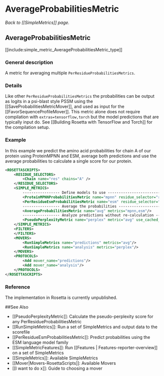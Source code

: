 # AverageProbabilitiesMetric
*Back to [[SimpleMetrics]] page.*
## AverageProbabilitiesMetric

[[include:simple_metric_AverageProbabilitiesMetric_type]]

### General description
A metric for averaging multiple `PerResidueProbabilitiesMetrics`.

### Details
Like other `PerResidueProbabilitiesMetrics` the probabilities can be output as logits in a psi-blast style PSSM using the [[SaveProbabilitiesMetricMover]], and used as input for the [[FavorSequenceProfileMover]]. This metric alone does not require compilation with `extras=tensorflow,torch` but the model predictions that are typically input do. See [[Building Rosetta with TensorFlow and Torch]] for the compilation setup.

### Example
In this example we predict the amino acid probabilities for chain A of our protein using ProteinMPNN and ESM, average both predictions and use the average probabilities to calculate a single score for our protein.
```xml
<ROSETTASCRIPTS>
    <RESIDUE_SELECTORS>
        <Chain name="res" chains="A" />
    </RESIDUE_SELECTORS>
    <SIMPLE_METRICS>
        ----------------- Define models to use -----------------------------
        <ProteinMPNNProbabilitiesMetric name="mpnn" residue_selector="res"/>
        <PerResidueEsmProbabilitiesMetric name="esm" residue_selector="res" model="esm2_t33_650M_UR50D"/>
        ----------------- Average the probabilities ------------------------
        <AverageProbabilitiesMetric name="avg" metrics="mpnn,esm"/>
        ----------------- Analyze predictions without re-calculation -------
        <PseudoPerplexityMetric name="perplex" metric="avg" use_cached_data="true"/>
    </SIMPLE_METRICS>
    <FILTERS>
    </FILTERS>
    <MOVERS>
        <RunSimpleMetrics name="predictions" metrics="avg"/>
        <RunSimpleMetrics name="analysis" metrics="perplex"/>
    </MOVERS>
    <PROTOCOLS>
        <Add mover_name="predictions"/>
        <Add mover_name="analysis"/>
    </PROTOCOLS>
</ROSETTASCRIPTS>
```

### Reference
The implementation in Rosetta is currently unpublished.

##See Also

* [[PseudoPerplexityMetric]]: Calculate the pseudo-perplexity score for any PerResidueProbabilitiesMetric
* [[RunSimpleMetrics]]: Run a set of SimpleMetrics and output data to the scorefile
* [[PerResidueEsmProbabilitiesMetric]]: Predict probabilities using the ESM language model family
* [[SimpleMetricFeatures]]: Run [[Features | Features-reporter-overview]] on a set of SimpleMetrics
* [[SimpleMetrics]]: Available SimpleMetrics
* [[Mover|Movers-RosettaScripts]]: Available Movers
* [[I want to do x]]: Guide to choosing a mover